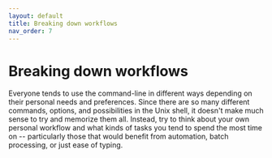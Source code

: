 ```yaml
---
layout: default
title: Breaking down workflows
nav_order: 7
---
```

# Breaking down workflows

Everyone tends to use the command-line in different ways depending on their personal needs and preferences. Since there are so many different commands, options, and possibilities in the Unix shell, it doesn't make much sense to try and memorize them all. Instead, try to think about your own personal workflow and what kinds of tasks you tend to spend the most time on -- particularly those that would benefit from automation, batch processing, or just ease of typing.
